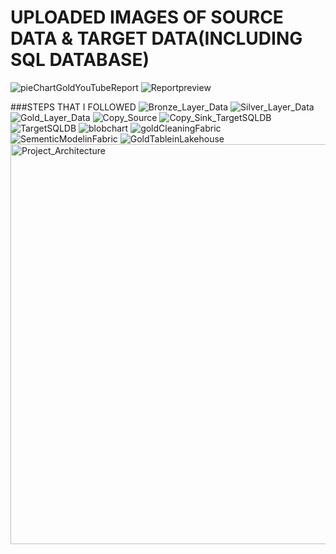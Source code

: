 # UPLOADED IMAGES OF SOURCE DATA & TARGET DATA(INCLUDING SQL DATABASE)
![pieChartGoldYouTubeReport](https://github.com/user-attachments/assets/2207b795-b6c4-4387-a55b-543b4aa5da13)
![Reportpreview](https://github.com/user-attachments/assets/fc2ae3ac-e20e-401b-ae20-01dfddd9e4fb)

###STEPS THAT I FOLLOWED
![Bronze_Layer_Data](https://github.com/user-attachments/assets/54391540-a18e-482d-8563-853b2a32bf1c)
![Silver_Layer_Data](https://github.com/user-attachments/assets/72498df1-d12d-46cc-bc13-c72d166fa201)
![Gold_Layer_Data](https://github.com/user-attachments/assets/3461b895-b603-4333-a497-5771a6964451)
![Copy_Source](https://github.com/user-attachments/assets/dfd6a756-0f2c-4070-9a01-5efcf1039087)
![Copy_Sink_TargetSQLDB](https://github.com/user-attachments/assets/e2fd97c1-b8e0-4272-8471-1e9e9eb6b315)
![TargetSQLDB](https://github.com/user-attachments/assets/bd86c999-cc4f-438e-a6c1-b7cd4699b8ae)
![blobchart](https://github.com/user-attachments/assets/ab3f5d5e-327e-4d06-adde-4a9b5e1570fd)
![goldCleaningFabric](https://github.com/user-attachments/assets/e897cf39-5819-4542-8dd3-ce5a74fbaa28)
![SementicModelinFabric](https://github.com/user-attachments/assets/e8ed78eb-e992-4f5f-ab6f-aaea8fe07826)
![GoldTableinLakehouse](https://github.com/user-attachments/assets/d090822f-b4ef-43e6-914e-ba5160162bc7)
<img width="1632" height="640" alt="Project_Architecture" src="https://github.com/user-attachments/assets/c3de7b11-909f-481f-9c4e-8002d74774b6" />















